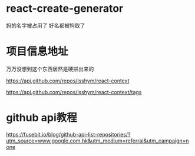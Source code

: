 # react-create-generator
妈的名字被占用了
好名都被狗取了
# 项目信息地址
万万没想到这个东西居然是硬拼出来的

https://api.github.com/repos/lsshym/react-context

https://api.github.com/repos/lsshym/react-context/tags

# github api教程
https://fusebit.io/blog/github-api-list-repositories/?utm_source=www.google.com.hk&utm_medium=referral&utm_campaign=none